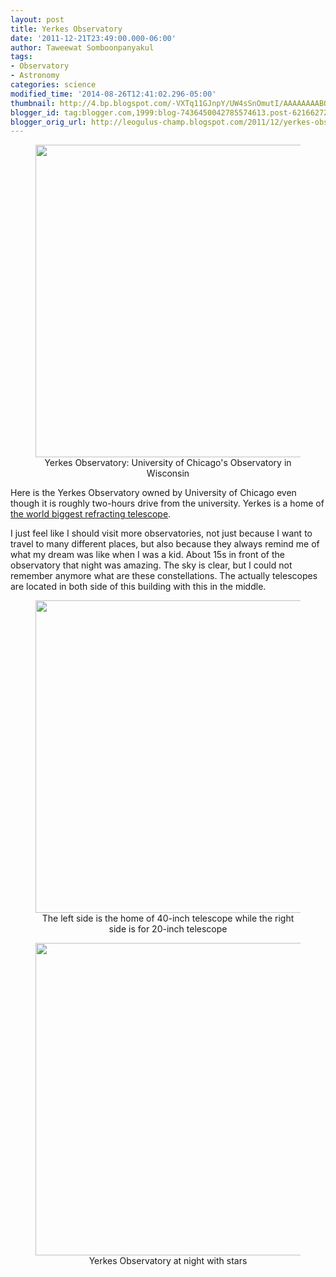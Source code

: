 ```yaml
---
layout: post
title: Yerkes Observatory
date: '2011-12-21T23:49:00.000-06:00'
author: Taweewat Somboonpanyakul
tags:
- Observatory
- Astronomy
categories: science
modified_time: '2014-08-26T12:41:02.296-05:00'
thumbnail: http://4.bp.blogspot.com/-VXTq11GJnpY/UW4sSnOmutI/AAAAAAAABQw/jSyvPxMHX9w/s72-c/296395_2365024937357_2046099039_n.jpg
blogger_id: tag:blogger.com,1999:blog-7436450042785574613.post-6216627241078586636
blogger_orig_url: http://leogulus-champ.blogspot.com/2011/12/yerkes-observatory.html
---
```


<div style="text-align: left;">
<figure><center>
<img width="500" src="http://4.bp.blogspot.com/-VXTq11GJnpY/UW4sSnOmutI/AAAAAAAABQw/jSyvPxMHX9w/s640/296395_2365024937357_2046099039_n.jpg"/>
<figcaption>Yerkes Observatory: University of Chicago's Observatory in Wisconsin</figcaption>
</center></figure>

Here is the Yerkes Observatory owned by University of Chicago even though it is roughly two-hours drive from the university. Yerkes is a home of [the world biggest refracting telescope]().  

I just feel like I should visit more observatories, not just because I want to travel to many different places, but also because they always remind me of what my dream was like when I was a kid. About 15s in front of the observatory that night was amazing. The sky is clear, but I could not remember anymore what are these constellations. The actually telescopes are located in both side of this building with this in the middle.

<figure><center>
<img width="500" src="http://2.bp.blogspot.com/-CJWEdBDFaNU/UW4sSrqpLjI/AAAAAAAABQs/rr8srIIyhIw/s640/387222_2365026777403_264672454_n.jpg"/>
<figcaption>The left side is the home of 40-inch telescope while the right side is for 20-inch telescope</figcaption>
</center></figure>

<figure><center>
<img width="500" src="http://1.bp.blogspot.com/-cAcWgkmpnTw/T_pN44no6EI/AAAAAAAAA7g/NHD2nBwOmJA/s640/google_2.jpg"/>
<figcaption>Yerkes Observatory at night with stars</figcaption>
</center></figure>
